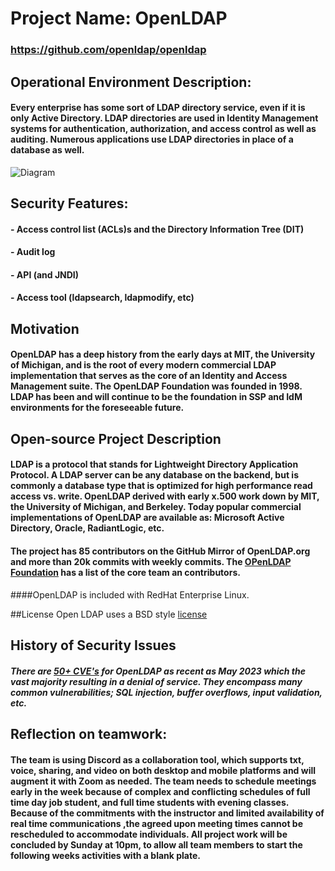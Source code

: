 # Project Name:  OpenLDAP
### https://github.com/openldap/openldap

## Operational Environment Description:
#### Every enterprise has some sort of LDAP directory service, even if it is only Active Directory.  LDAP directories are used in Identity Management systems for authentication, authorization, and access control as well as auditing.  Numerous applications use LDAP directories in place of a database as well.  

![Diagram](https://github.com/bartelsjoshuac/SOA/blob/main/Systems%20Engineering%20VIew.drawio.svg)
## Security Features:
#### - Access control list (ACLs)s and the Directory Information Tree (DIT)
#### - Audit log
#### - API (and JNDI)
#### - Access tool (ldapsearch, ldapmodify, etc)

## Motivation
#### OpenLDAP has a deep history from the early days at MIT, the University of Michigan, and is the root of every modern commercial LDAP implementation that serves as the core of an Identity and Access Management suite.  The OpenLDAP Foundation was founded in 1998.  LDAP has been and will continue to be the foundation in SSP and IdM environments for the foreseeable future.

## Open-source Project Description
#### LDAP is a protocol that stands for Lightweight Directory Application Protocol.  A LDAP server can be any database on the backend, but is commonly a database type that is optimized for high performance read access vs. write.  OpenLDAP derived with early x.500 work down by MIT, the University of Michigan, and Berkeley.  Today popular commercial implementations of OpenLDAP are available as: Microsoft Active Directory, Oracle, RadiantLogic, etc.
#### The project has 85 contributors on the GitHub Mirror of OpenLDAP.org and more than 20k commits with weekly commits.  The [OPenLDAP Foundation](https://www.openldap.org/project/) has a list of the core team an contributors.  
####OpenLDAP is included with RedHat Enterprise Linux.

##License
Open LDAP uses a BSD style [license](https://www.openldap.org/software/release/license.html)

## History of Security Issues
#####  There are [50+ CVE's](https://www.cvedetails.com/vulnerability-list/vendor_id-439/Openldap.html) for OpenLDAP as recent as May 2023 which the vast majority resulting in a denial of service.  They encompass many common vulnerabilities; SQL injection, buffer overflows, input validation, etc.


## Reflection on teamwork:
#### The team is using Discord as a collaboration tool, which supports txt, voice, sharing, and video on both desktop and mobile platforms and will augment it with Zoom as needed.  The team needs to schedule meetings early in the week because of complex and conflicting schedules of full time day job student, and full time students with evening classes.  Because of the commitments with the instructor and limited availability of real time communications ,the agreed upon meeting times cannot be rescheduled to accommodate individuals.  All project work will be concluded by Sunday at 10pm, to allow all team members to start the following weeks activities with a blank plate.

